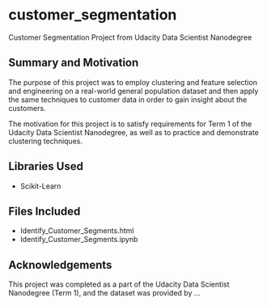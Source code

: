 # customer_segmentation
Customer Segmentation Project from Udacity Data Scientist Nanodegree

## Summary and Motivation

The purpose of this project was to employ clustering and feature selection and engineering on a real-world
general population dataset and then apply the same techniques to customer data in order to gain insight about
the customers.

The motivation for this project is to satisfy requirements for Term 1 of the Udacity Data Scientist Nanodegree,
as well as to practice and demonstrate clustering techniques.

## Libraries Used

- Scikit-Learn

## Files Included

- Identify_Customer_Segments.html
- Identify_Customer_Segments.ipynb

## Acknowledgements

This project was completed as a part of the Udacity Data Scientist Nanodegree (Term 1), and the dataset was
provided by ...
